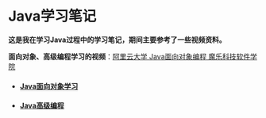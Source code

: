 # Java学习笔记

**这是我在学习Java过程中的学习笔记，期间主要参考了一些视频资料。**

**面向对象、高级编程学习的视频**：[阿里云大学 Java面向对象编程 魔乐科技软件学院](https://developer.aliyun.com/course/1011)

* #### [Java面向对象学习](Java面向对象学习.md)

* #### [Java高级编程](Java高级编程.md)


